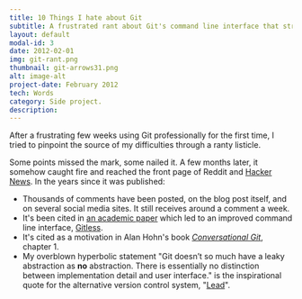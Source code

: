 ```yaml
---
title: 10 Things I hate about Git
subtitle: A frustrated rant about Git's command line interface that struck a nerve and went viral.
layout: default
modal-id: 3
date: 2012-02-01
img: git-rant.png
thumbnail: git-arrows31.png
alt: image-alt
project-date: February 2012
tech: Words
category: Side project.
description: 
---
```

After a frustrating few weeks using Git professionally for the first time, I tried to pinpoint the source of my difficulties through a ranty listicle. 

Some points missed the mark, some nailed it. A few months later, it somehow caught fire and reached the front page of Reddit and [Hacker News](https://news.ycombinator.com/item?id=4340047). In the years since it was published:

* Thousands of comments have been posted, on the blog post itself, and on several social media sites. It still receives around a comment a week.
* It's been cited in [an academic paper](https://dl.acm.org/citation.cfm?doid=2983990.2984018) which led to an improved command line interface, [Gitless](http://gitless.com/).
* It's cited as a motivation in Alan Hohn's book *[Conversational Git](http://blog.anvard.org/conversational-git/chapter-01.html)*, chapter 1.
* My overblown hyperbolic statement "Git doesn’t so much have a leaky abstraction as **no** abstraction. There is essentially no distinction between implementation detail and user interface." is the inspirational quote for the alternative version control system, "[Lead](https://github.com/lead-scm/pb)".
